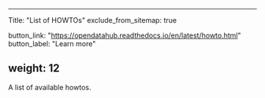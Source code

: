

---
Title: "List of HOWTOs"
exclude_from_sitemap: true

button_link: "https://opendatahub.readthedocs.io/en/latest/howto.html"
button_label: "Learn more"

weight: 12
---

A list of available howtos.
